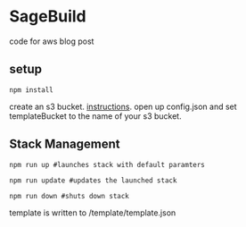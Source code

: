 # SageBuild
code for aws blog post

## setup

```shell
npm install
```
create an s3 bucket. [instructions](https://docs.aws.amazon.com/AmazonS3/latest/dev/create-bucket-get-location-example.html). open up config.json and set templateBucket to the name of your s3 bucket.

## Stack Management
```shell
npm run up #launches stack with default paramters
```
```shell
npm run update #updates the launched stack
```
```shell
npm run down #shuts down stack
```


template is written to /template/template.json
